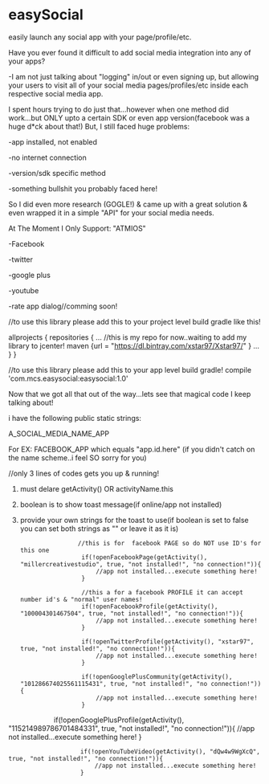 
# easySocial
easily launch any social app with your page/profile/etc.


Have you ever found it difficult to add social media integration into any of your apps?

-I am not just talking about "logging" in/out or even signing up, but allowing your users to visit all of your social media pages/profiles/etc inside each respective social media app.

I spent hours trying to do just that...however when one method did work...but ONLY upto a certain SDK or even app version(facebook was a huge d*ck about that!)
But, I still faced huge problems:

-app installed, not enabled

-no internet connection

-version/sdk specific method

-something bullshit you probably faced here!

So I did even more research (GOGLE!) & came up with a great solution & even wrapped it in a simple "API" for your social media needs.

At The Moment I Only Support: "ATMIOS"

-Facebook

-twitter

-google plus

-youtube

-rate app dialog//comming soon!

//to use this library please add this to your project level build gradle like this!

allprojects {
    repositories {
        ...
        //this is my repo for now..waiting to add my library to jcenter!
        maven {url = "https://dl.bintray.com/xstar97/Xstar97/" }
        ...
    }
}

//to use this library please add this to your app level build gradle!
compile 'com.mcs.easysocial:easysocial:1.0'

Now that we got all that out of the way...lets see that magical code I keep talking about!

i have the following public static strings:

A_SOCIAL_MEDIA_NAME_APP


For EX:
FACEBOOK_APP which equals "app.id.here"
(if you didn't catch on the name scheme..i feel SO sorry for you)

//only 3 lines of codes gets you up & running!

1. must delare getActivity() OR activityName.this

2. boolean is to show toast message(if online/app not installed)

3. provide your own strings for the toast to use(if boolean is set to false you can set both strings as "" or leave it as it is)

                       //this is for  facebook PAGE so do NOT use ID's for this one
                        if(!openFacebookPage(getActivity(), "millercreativestudio", true, "not installed!", "no connection!")){
                            //app not installed...execute something here!
                        }
                        
                        //this a for a facebook PROFILE it can accept number id's & "normal" user names!
                        if(!openFacebookProfile(getActivity(), "100004301467504", true, "not installed!", "no connection!")){
                            //app not installed...execute something here!
                        }
                        
                        if(!openTwitterProfile(getActivity(), "xstar97", true, "not installed!", "no connection!")){
                            //app not installed...execute something here!
                        }
                        
                        if(!openGooglePlusCommunity(getActivity(), "101286674025561115431", true, "not installed!", "no connection!")){
                            //app not installed...execute something here!
                        }
                        
                        if(!openGooglePlusProfile(getActivity(), "115214989786701484331", true, "not installed!", "no connection!")){
                            //app not installed...execute something here!
                        }
                        
                        if(!openYouTubeVideo(getActivity(), "dQw4w9WgXcQ", true, "not installed!", "no connection!")){
                            //app not installed...execute something here!
                        }
